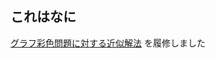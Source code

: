 ## これはなに 

[グラフ彩色問題に対する近似解法](https://a3a6340e-a-62cb3a1a-s-sites.googlegroups.com/site/shunjiumetani/file/gcp_slide.pdf?attachauth=ANoY7crs83DRHMf621U5Q0ReH-4Eyiaf6kPZ_V7fSrLFZHsVN7TcKeyhhMUdTG9yiJbZ_xtadZ4puRZgJ56ECYp7rzYIqGd4pEk_1Ul1JUxDNGAr7Il7Pd2Sf9cLM9ot_eUKonh8nCK5iFr11qkI5eCKqHup3NGSsBh7NUkdyonaZmjVCEfCTuWt9eLNU-5qn2ZQLMtSC1EOYZWecnVtxsKG7PRZeLSc_sRMYxcJ36l2zFIkKcKIfjU%3D&attredirects=0)
を履修しました
